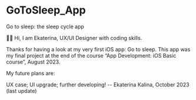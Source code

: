 # GoToSleep_App

Go to sleep: the sleep cycle app

👩‍💻 Hi, I am Ekaterina, UX/UI Designer with coding skills.

Thanks for having a look at my very first iOS app: Go to sleep. 
This app was my final project at the end of the course “App Development: iOS Basic course”, August 2023.

My future plans are:

UX case;
UI upgrade;
further developing!
-- Ekaterina Kalina, October 2023 (last update)
